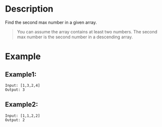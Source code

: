 # Description
Find the second max number in a given array.

> You can assume the array contains at least two numbers.
> The second max number is the second number in a descending array.
# Example
## Example1:
```
Input: [1,3,2,4]
Output: 3
```
## Example2:
```
Input: [1,1,2,2]
Output: 2
```